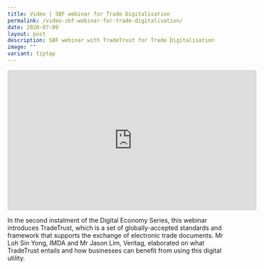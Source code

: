 ```yaml
---
title: Video | SBF webinar for Trade Digitalisation
permalink: /video-sbf-webinar-for-trade-digitalisation/
date: 2020-07-09
layout: post
description: SBF webinar with TradeTrust for Trade Digitalisation
image: ""
variant: tiptap
---
```

<div class="iframe-wrapper">
<iframe height="315" width="560" allowfullscreen="true" frameborder="0" src="https://www.youtube.com/embed/NUTLtLso3-Y?si=cRRDVcvlfHJGLzvW"></iframe>
</div>
<p>In the second instalment of the Digital Economy Series, this webinar introduces
TradeTrust, which is a set of globally-accepted standards and framework
that supports the exchange of electronic trade documents. Mr Loh Sin Yong,
IMDA and Mr Jason Lim, Veritag, elaborated on what TradeTrust entails and
how businesses can benefit from using this digital utility.</p>
